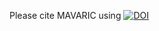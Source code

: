 Please cite MAVARIC using [![DOI](https://zenodo.org/badge/223014169.svg)](https://zenodo.org/badge/latestdoi/223014169)
